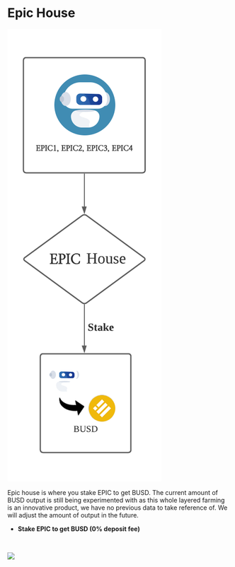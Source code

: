 # Epic House

![](../.gitbook/assets/image-4-.png)

Epic house is where you stake EPIC to get BUSD. The current amount of BUSD output is still being experimented with as this whole layered farming is an innovative product, we have no previous data to take reference of. We will adjust the amount of output in the future.

* **Stake EPIC to get BUSD \(0% deposit fee\)**

[    
](https://goosedefi.gitbook.io/goose-finance/layered-farming/goose-farm)

![](https://gblobscdn.gitbook.com/assets%2F-MT5Nug3dG0o_JI3n0I1%2F-MUz9kaxG-WgfrMei24z%2F-MUzA4KDrHdZhc7N4vWU%2Fimage.png?alt=media&token=cce77064-9432-4987-b658-8c3687123932)

